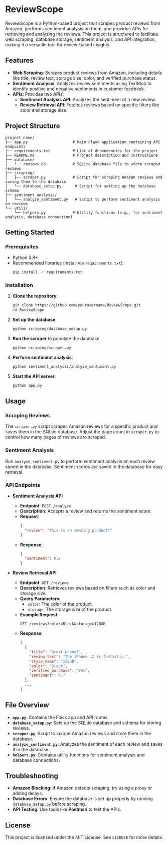 # ReviewScope

ReviewScope is a Python-based project that scrapes product reviews from Amazon, performs sentiment analysis on them, and provides APIs for retrieving and analyzing the reviews. This project is structured to facilitate web scraping, database storage, sentiment analysis, and API integration, making it a versatile tool for review-based insights.

## Features
- **Web Scraping**: Scrapes product reviews from Amazon, including details like title, review text, storage size, color, and verified purchase status.
- **Sentiment Analysis**: Analyzes review sentiments using TextBlob to identify positive and negative sentiments in customer feedback.
- **APIs**: Provides two APIs:
  - **Sentiment Analysis API**: Analyzes the sentiment of a new review.
  - **Review Retrieval API**: Fetches reviews based on specific filters like color and storage size.

## Project Structure
```plaintext
project_name/
├── app.py                    # Main Flask application containing API endpoints
├── requirements.txt          # List of dependencies for the project
├── README.md                 # Project description and instructions
├── database/
│   └── reviews.db            # SQLite database file to store scraped reviews
├── scraping/
│   ├── scraper.py            # Script for scraping Amazon reviews and saving them to the database
│   └── database_setup.py      # Script for setting up the database schema
├── sentiment_analysis/
│   └── analyze_sentiment.py   # Script to perform sentiment analysis on reviews
└── utils/
    └── helpers.py            # Utility functions (e.g., for sentiment analysis, database connection)
```

## Getting Started

### Prerequisites
- Python 3.8+
- Recommended libraries (install via `requirements.txt`):
  ```bash
  pip install -r requirements.txt
  ```

### Installation

1. **Clone the repository**:
   ```bash
   git clone https://github.com/yourusername/ReviewScope.git
   cd ReviewScope
   ```

2. **Set up the database**:
   ```bash
   python scraping/database_setup.py
   ```

3. **Run the scraper** to populate the database:
   ```bash
   python scraping/scraper.py
   ```

4. **Perform sentiment analysis**:
   ```bash
   python sentiment_analysis/analyze_sentiment.py
   ```

5. **Start the API server**:
   ```bash
   python app.py
   ```

## Usage

### Scraping Reviews
The `scraper.py` script scrapes Amazon reviews for a specific product and saves them in the SQLite database. Adjust the page count in `scraper.py` to control how many pages of reviews are scraped.

### Sentiment Analysis
Run `analyze_sentiment.py` to perform sentiment analysis on each review stored in the database. Sentiment scores are saved in the database for easy retrieval.

### API Endpoints

- **Sentiment Analysis API**
  - **Endpoint**: `POST /analyze`
  - **Description**: Accepts a review and returns the sentiment score.
  - **Request**:
    ```json
    {
      "review": "This is an amazing product!"
    }
    ```
  - **Response**:
    ```json
    {
      "sentiment": 0.8
    }
    ```

- **Review Retrieval API**
  - **Endpoint**: `GET /reviews`
  - **Description**: Retrieves reviews based on filters such as color and storage size.
  - **Query Parameters**:
    - `color`: The color of the product.
    - `storage`: The storage size of the product.
  - **Example Request**:
    ```
    GET /reviews?color=Black&storage=128GB
    ```
  - **Response**:
    ```json
    [
      {
        "title": "Great phone!",
        "review_text": "The iPhone 12 is fantastic.",
        "style_name": "128GB",
        "color": "Black",
        "verified_purchase": "Yes",
        "sentiment": 0.7
      },
      ...
    ]
    ```

## File Overview

- **`app.py`**: Contains the Flask app and API routes.
- **`database_setup.py`**: Sets up the SQLite database and schema for storing reviews.
- **`scraper.py`**: Script to scrape Amazon reviews and store them in the database.
- **`analyze_sentiment.py`**: Analyzes the sentiment of each review and saves it in the database.
- **`helpers.py`**: Contains utility functions for sentiment analysis and database connections.

## Troubleshooting

- **Amazon Blocking**: If Amazon detects scraping, try using a proxy or adding delays.
- **Database Errors**: Ensure the database is set up properly by running `database_setup.py` before scraping.
- **API Testing**: Use tools like **Postman** to test the APIs.

## License
This project is licensed under the MIT License. See `LICENSE` for more details.
